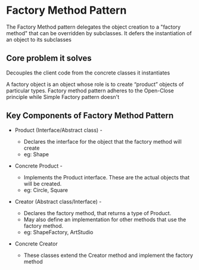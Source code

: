 # Factory Method Pattern

The Factory Method pattern delegates the object creation to a "factory method" that can be overridden by subclasses.
It defers the instantiation of an object to its subclasses

## Core problem it solves
Decouples the client code from the concrete classes it instantiates

A factory object is an object whose role is to create “product”
objects of particular types.
Factory method pattern adheres to the Open-Close principle while Simple Factory pattern doesn't

## Key Components of Factory Method Pattern

- Product  (Interface/Abstract class) - 
  - Declares the interface for the object that the factory method will create
  - eg: Shape
- Concrete Product - 
  - Implements the Product interface. These are the actual objects that will be created. 
  - eg: Circle, Square
- Creator (Abstract class/Interface) - 
  - Declares the factory method, that returns a type of Product.
  - May also define an implementation for other methods that use the factory method.
  - eg: ShapeFactory, ArtStudio
   
- Concrete Creator
  - These classes extend the Creator method and implement the factory method 